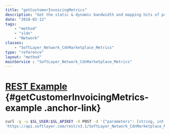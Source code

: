 ```yaml
---
title: "getCustomerInvoicingMetrics"
description: "Get the static & dynamic bandwidth and mapping hits of predetermined statistics for direct display (no graph) for a customer's account over a given period of time. Frequency can be 'day', 'aggregate'. If the value 'day' is specified for Frequency, return data will be ordered based on startDate to endDate, and if the value 'aggregate' is specified for Frequency, aggregated data from startDate to endDate will be returned. There is a delay within 3 days(including today) for fetching the metrics data. "
date: "2018-02-12"
tags:
    - "method"
    - "sldn"
    - "Network"
classes:
    - "SoftLayer_Network_CdnMarketplace_Metrics"
type: "reference"
layout: "method"
mainService : "SoftLayer_Network_CdnMarketplace_Metrics"
---
```


# [REST Example](#getCustomerInvoicingMetrics-example) <a href="/article/rest/"><i class="fas fa-question"></i></a> {#getCustomerInvoicingMetrics-example .anchor-link} 
```bash
curl -g -u $SL_USER:$SL_APIKEY -X POST -d '{"parameters": [string, int, int, string]}' \
'https://api.softlayer.com/rest/v3.1/SoftLayer_Network_CdnMarketplace_Metrics/getCustomerInvoicingMetrics'
```
